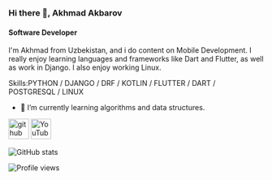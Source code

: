 ### Hi there 👋, Akhmad Akbarov
#### Software Developer
I'm Akhmad from Uzbekistan, and i do content on Mobile Development. I really enjoy learning languages and frameworks like Dart and Flutter, as well as work in Django. I also enjoy working Linux.

Skills:PYTHON / DJANGO / DRF / KOTLIN / FLUTTER / DART / POSTGRESQL / LINUX

- 🌱 I’m currently learning algorithms and data structures. 


[<img src='https://cdn.jsdelivr.net/npm/simple-icons@3.0.1/icons/github.svg' alt='github' height='40'>](https://github.com/akhmadjonakbarov)  [<img src='https://cdn.jsdelivr.net/npm/simple-icons@3.0.1/icons/youtube.svg' alt='YouTube' height='40'>](https://www.youtube.com/channel/UCI99Tip1a09X7Ni6XP1iXng)  

![GitHub stats](https://github-readme-stats.vercel.app/api?username=akhmadjonakbarov&show_icons=true)  

![Profile views](https://gpvc.arturio.dev/akhmadjonakbarov)  
